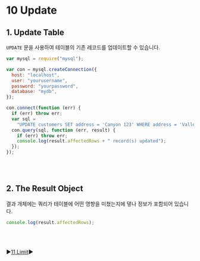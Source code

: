 # 10 Update

## 1. Update Table

`UPDATE` 문을 사용하여 테이블의 기존 레코드를 업데이트할 수 있습니다.

```javascript
var mysql = require("mysql");

var con = mysql.createConnection({
  host: "localhost",
  user: "yourusername",
  password: "yourpassword",
  database: "mydb",
});

con.connect(function (err) {
  if (err) throw err;
  var sql =
    "UPDATE customers SET address = 'Canyon 123' WHERE address = 'Valley 345'";
  con.query(sql, function (err, result) {
    if (err) throw err;
    console.log(result.affectedRows + " record(s) updated");
  });
});
```

<br />
<br />

## 2. The Result Object

결과 개체에는 쿼리가 테이블에 어떤 영향을 미쳤는지에 댛나 정보가 포함되어 있습니다.

```javascript
console.log(result.affectedRows);
```

<br />
<br />

:arrow_forward:[11 Limit](./11%20Limit.md):arrow_forward:
